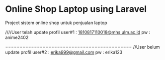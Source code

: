 # Online Shop Laptop using Laravel
 Project sistem online shop untuk penjualan laptop


////User telah update profil
user#1 	: 1810817110018@mhs.ulm.ac.id
pw 	: anime2402

============================================
//User belum update profil
user#2 	: erika999@gmail.com
pw 	: erika123